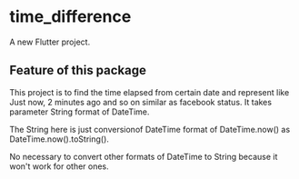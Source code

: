 # time_difference

A new Flutter project.

## Feature of this package

This project is to find the time elapsed from certain date and represent like Just now, 2 minutes ago and so on similar as facebook status. It takes parameter String format of DateTime.

The String here is just conversionof DateTime format of DateTime.now() as DateTime.now().toString().

No necessary to convert other formats of DateTime to String because it won't work for other ones.


